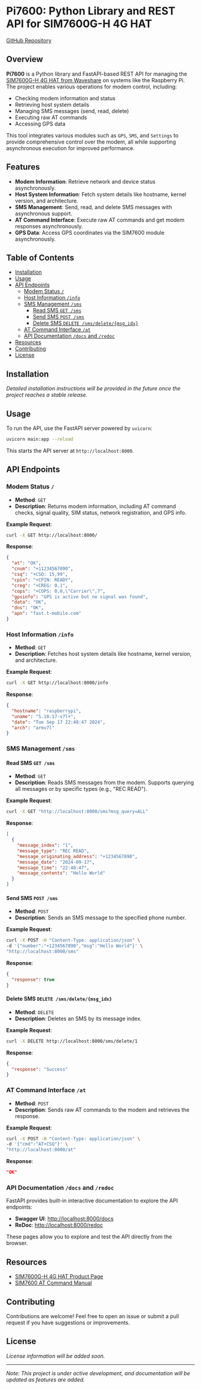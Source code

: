 # Pi7600: Python Library and REST API for SIM7600G-H 4G HAT

[GitHub Repository](https://github.com/dazemc/pi7600)

## Overview

**Pi7600** is a Python library and FastAPI-based REST API for managing the [SIM7600G-H 4G HAT from Waveshare](https://www.waveshare.com/wiki/SIM7600G-H_4G_HAT_(B)) on systems like the Raspberry Pi. The project enables various operations for modem control, including:

- Checking modem information and status
- Retrieving host system details
- Managing SMS messages (send, read, delete)
- Executing raw AT commands
- Accessing GPS data

This tool integrates various modules such as `GPS`, `SMS`, and `Settings` to provide comprehensive control over the modem, all while supporting asynchronous execution for improved performance.

## Features

- **Modem Information**: Retrieve network and device status asynchronously.
- **Host System Information**: Fetch system details like hostname, kernel version, and architecture.
- **SMS Management**: Send, read, and delete SMS messages with asynchronous support.
- **AT Command Interface**: Execute raw AT commands and get modem responses asynchronously.
- **GPS Data**: Access GPS coordinates via the SIM7600 module asynchronously.

## Table of Contents

- [Installation](#installation)
- [Usage](#usage)
- [API Endpoints](#api-endpoints)
  - [Modem Status `/`](#modem-status-)
  - [Host Information `/info`](#host-information-info)
  - [SMS Management `/sms`](#sms-management-sms)
    - [Read SMS `GET /sms`](#read-sms-get-sms)
    - [Send SMS `POST /sms`](#send-sms-post-sms)
    - [Delete SMS `DELETE /sms/delete/{msg_idx}`](#delete-sms-delete-smsdelete-msg_idx)
  - [AT Command Interface `/at`](#at-command-interface-at)
  - [API Documentation `/docs` and `/redoc`](#api-documentation-docs-and-redoc)
- [Resources](#resources)
- [Contributing](#contributing)
- [License](#license)

## Installation

*Detailed installation instructions will be provided in the future once the project reaches a stable release.*

## Usage

To run the API, use the FastAPI server powered by `uvicorn`:

```bash
uvicorn main:app --reload
```

This starts the API server at `http://localhost:8000`.

## API Endpoints

### Modem Status `/`

- **Method**: `GET`
- **Description**: Returns modem information, including AT command checks, signal quality, SIM status, network registration, and GPS info.

**Example Request**:

```bash
curl -X GET http://localhost:8000/
```

**Response**:
```json
{
  "at": "OK",
  "cnum": "+11234567890",
  "csq": "+CSQ: 15,99",
  "cpin": "+CPIN: READY",
  "creg": "+CREG: 0,1",
  "cops": "+COPS: 0,0,\"Carrier\",7",
  "gpsinfo": "GPS is active but no signal was found",
  "data": "OK",
  "dns": "OK",
  "apn": "fast.t-mobile.com"
}
```

### Host Information `/info`

- **Method**: `GET`
- **Description**: Fetches host system details like hostname, kernel version, and architecture.

**Example Request**:

```bash
curl -X GET http://localhost:8000/info
```

**Response**:
```json
{
  "hostname": "raspberrypi",
  "uname": "5.10.17-v7l+",
  "date": "Tue Sep 17 22:48:47 2024",
  "arch": "armv7l"
}
```

### SMS Management `/sms`

#### Read SMS `GET /sms`

- **Method**: `GET`
- **Description**: Reads SMS messages from the modem. Supports querying all messages or by specific types (e.g., "REC READ").

**Example Request**:

```bash
curl -X GET "http://localhost:8000/sms?msg_query=ALL"
```

**Response**:
```json
[
  {
    "message_index": "1",
    "message_type": "REC READ",
    "message_originating_address": "+1234567890",
    "message_date": "2024-09-17",
    "message_time": "22:48:47",
    "message_contents": "Hello World"
  }
]
```

#### Send SMS `POST /sms`

- **Method**: `POST`
- **Description**: Sends an SMS message to the specified phone number.

**Example Request**:

```bash
curl -X POST -H "Content-Type: application/json" \
-d '{"number":"+1234567890","msg":"Hello World"}' \
"http://localhost:8000/sms"
```

**Response**:
```json
{
  "response": true
}
```

#### Delete SMS `DELETE /sms/delete/{msg_idx}`

- **Method**: `DELETE`
- **Description**: Deletes an SMS by its message index.

**Example Request**:

```bash
curl -X DELETE http://localhost:8000/sms/delete/1
```

**Response**:
```json
{
  "response": "Success"
}
```

### AT Command Interface `/at`

- **Method**: `POST`
- **Description**: Sends raw AT commands to the modem and retrieves the response.

**Example Request**:

```bash
curl -X POST -H "Content-Type: application/json" \
-d '{"cmd":"AT+CSQ"}' \
"http://localhost:8000/at"
```

**Response**:
```json
"OK"
```

### API Documentation `/docs` and `/redoc`

FastAPI provides built-in interactive documentation to explore the API endpoints:

- **Swagger UI**: [http://localhost:8000/docs](http://localhost:8000/docs)
- **ReDoc**: [http://localhost:8000/redoc](http://localhost:8000/redoc)

These pages allow you to explore and test the API directly from the browser.

## Resources

- [SIM7600G-H 4G HAT Product Page](https://www.waveshare.com/wiki/SIM7600G-H_4G_HAT_(B))
- [SIM7600 AT Command Manual](https://www.waveshare.net/w/upload/6/68/SIM7500_SIM7600_Series_AT_Command_Manual_V2.00.pdf)

## Contributing

Contributions are welcome! Feel free to open an issue or submit a pull request if you have suggestions or improvements.

## License

*License information will be added soon.*

---

*Note: This project is under active development, and documentation will be updated as features are added.*
